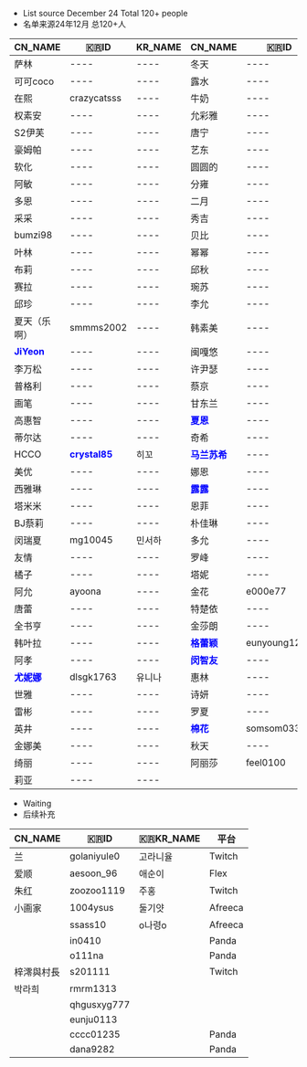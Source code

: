 - List source December 24 Total 120+ people
- 名单来源24年12月  总120+人

| CN_NAME | 🇰🇷ID          | KR_NAME | CN_NAME | 🇰🇷ID           | KR_NAME | CN_NAME  | 🇰🇷ID        | KR_NAME |
|---------|-------------|---------|---------|--------------|---------|----------|-----------|---------|
| 萨林      | ----        | ----    | 冬天      | ----         | ----    | <strong><font color=blue >黑珍</font> <strong> | gusdk2362 | 민서하     |
| 可可coco  | ----        | ----    | 露水      | ----         | ----    | 哈鲁酱      | ----      | ----    |
| 在熙      | crazycatsss | ----    | 牛奶      | ----         | ----    |<strong><font color=blue > 西斗</font> <strong>      | ----      | ----    |
| 权素安     | ----        | ----    | 允彩雅     | ----         | ----    | dbwlsqwe | ----      | ----    |
| S2伊芙    | ----        | ----    | 唐宁      | ----         | ----    | 智媛       | jeehyeoun | 지삐      |
| 豪姆帕     | ----        | ----    | 艺东      | ----         | ----    | 平腾       | ----      | ----    |
| 软化      | ----        | ----    | 圆圆的     | ----         | ----    | 寒雪       | ----      | ----    |
| 阿敏      | ----        | ----    | 分雍      | ----         | ----    | <strong><font color=blue >巴斯卡</font><strong> | bks1004   | 바카스     |
| 多恩      | ----        | ----    | 二月      | ----         | ----    | 热宾       | ----      | ----    |
| 采采      | ----        | ----    | 秀吉      | ----         | ----    | 雪梨       | ----      | 셀리      |
| bumzi98 | ----        | ----    | 贝比      | ----         | ----    | 河正宇      | ----      | ----    |
| 叶林      | ----        | ----    | 幂幂      | ----         | ----    | 雅希       | ----      | ----    |
| 布莉      | ----        | ----    | 邱秋      | ----         | ----    | 伊翁       | ----      | ----    |
| 赛拉      | ----        | ----    | 琬苏      | ----         | ----    | <strong><font color=blue >孝卡  </font>  <strong>   | purelove2 | 효카      |
| 邱珍      | ----        | ----    | 李允      | ----         | ----    | 智贤       | wk3220    | 지현잉     |
| 夏天（乐啊）  | smmms2002   | ----    | 韩素美     | ----         | ----    | 世景       | ----      | ----    |
| <strong><font color=blue>JiYeon</font><strong>  | ----        | ----    | 闽嘎悠     | ----         | ----    | 哈姆齐亚     | ----      | ----    |
| 李万松     | ----        | ----    | 许尹瑟     | ----         | ----    | 玫瑰酱      | ----      | ----    |
| 普格利     | ----        | ----    | 蔡京      | ----         | ----    | 小耶       | ----      | ----    |
| 画笔      | ----        | ----    | 甘东兰     | ----         | ----    | <strong><font color=blue >也拉米</font> <strong>     | navi04    |         |
| 高惠智     | ----        | ----    | <strong><font color=blue >夏恩 <strong>     | ----         | ----    | 贝拉       | ----      | ----    |
| 蒂尔达     | ----        | ----    | 奇希      | ----         | ----    | 花井       | ----      | ----    |
| HCCO    | <strong><font color=blue >crystal85</font><strong>   | 히꼬      | <strong><font color=blue >马兰苏希 </font><strong>   | ----         | ----    | <strong><font color=blue >尤希</font>  <strong>     | yooheeyam | ----    |
| 美优      | ----        | ----    | 娜恩      | ----         | ----    | <strong><font color=blue >维纳斯 </font>  <strong>   | ----      | ----    |
| 西雅琳     | ----        | ----    | <strong><font color=blue >露露 </font> <strong>    | ----         | ----    | Dana     | ----      | ----    |
| 塔米米     | ----        | ----    | 恩菲      | ----         | ----    | 伊敏       | ----      | ----    |
| BJ蔡莉    | ----        | ----    | 朴佳琳     | ----         | ----    | 慧慧       | ----      | ----    |
| 闵瑞夏     | mg10045     | 민서하     | 多允      | ----         | ----    | 温温       | ----      | ----    |
| 友情      | ----        | ----    | 罗峰      | ----         | ----    | 韩璐       | sol3712   | 하루S2    |
| 橘子      | ----        | ----    | 塔妮      | ----         | ----    | 摩卡       | ----      | ----    |
| 阿允      | ayoona      | ----    | 金花      | e000e77      | ----    | 辛娜仁      | ----      | ----    |
| 唐蕾      | ----        | ----    | 特楚依     | ----         | ----    | 邢英       | ahrum0912 | ----    |
| 全书亨     | ----        | ----    | 金莎朗     | ----         | ----    | 苏打       | ----      | ----    |
| 韩叶拉     | ----        | ----    | <strong><font color=blue >格蕾颖 </font><strong>   | eunyoung1238 | 그릴래영    | 柳月怡      | ----      | ----    |
| 阿孝      | ----        | ----    |<strong> <font color=blue >闵智友</font><strong>     | ----         | ----    | 达达明      | ----      | ----    |
| <strong><font color=blue >尤妮娜</font> <strong>    | dlsgk1763   | 유니나     | 惠林      | ----         | ----    | 白河       | mj0128    | 백하      |
| 世雅      | ----        | ----    | 诗妍      | ----         | ----    | 蔡媛       | ----      | ----    |
| 雷彬      | ----        | ----    | 罗夏      | ----         | ----    | 芭比基尼     | ----      | ----    |
| 英井      | ----        | ----    | <strong><font color=blue >棉花 </font><strong>     | somsom0339   | 목화      |<strong> <font color=blue >果汁 </font> <strong>     | m0m099    | 과즙세연    |
| 金娜美     | ----        | ----    | 秋天      | ----         | ----    | 慧明       | dign1461  | 혜밍      |
| 绮丽      | ----        | ----    | 阿丽莎     | feel0100     | ----    | 布安娜      | ----      | ----    |
| 莉亚      | ----        | ----    |         |              |         |          |           |         |




- Waiting
- 后续补充
  
| CN_NAME | 🇰🇷ID            | 🇰🇷KR_NAME | 平台      |
|-------|---------------|-------------|---------|
| 兰    | golaniyule0   | 고라니율        | Twitch  |
| 爱顺    | aesoon_96     | 애순이         | Flex    |
| 朱红    | zoozoo1119    | 주홍          | Twitch |
| 小画家   | 1004ysus      | 둘기얏         | Afreeca |
|       | ssass10       | o나령o        | Afreeca |
|       | in0410        |             | Panda   |
|       | o111na        |             | Panda   |
| 梓澪與村長 | s201111       |             | Twitch  |
| 박라희   | rmrm1313      |             |         |
|       | qhgusxyg777   |             |         |
|       | eunju0113     |             |         |
|     | cccc01235     |             | Panda   |
|     | dana9282      |             | Panda   |
